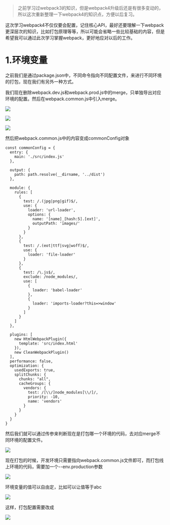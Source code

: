 >之前学习过webpack3的知识，但是webpack4升级后还是有很多变动的，所以这次重新整理一下webpack4的知识点，方便以后复习。

<p>这次学习webpack4不仅仅要会配置，记住核心API，最好还要理解一下webpack更深层次的知识，比如打包原理等等，所以可能会省略一些比较基础的内容，但是希望我可以通过此次学习掌握webpack，更好地应对以后的工作。</p>

<h1>1.环境变量</h1>

<p>之前我们是通过package.json中，不同命令指向不同配置文件，来进行不同环境的打包，现在我们有另外一种方式。</p>

<p>我们现在删除webpack.dev.js和webpack.prod.js中的merge，只单独导出对应环境的配置。然后在webpack.common.js中引入merge。</p>


![](https://user-gold-cdn.xitu.io/2019/5/14/16ab6a3ad78f601e?w=369&h=138&f=png&s=3782)


![](https://user-gold-cdn.xitu.io/2019/5/14/16ab6a3da23f9409?w=348&h=154&f=png&s=3900)


![](https://user-gold-cdn.xitu.io/2019/5/14/16ab6a4ea0f0555a?w=542&h=91&f=png&s=13178)

<p>然后把webpack.common.js中的内容变成commonConfig对象</p>


```
const commonConfig = {
  entry: {
    main: './src/index.js'
  },

  output: {
    path: path.resolve(__dirname, '../dist')
  },

  module: {
    rules: [
      {
        test: /.(jpg|png|gif)$/,
        use: {
          loader: 'url-loader',
          options: {
            name: '[name]_[hash:5].[ext]',
            outputPath: 'images/'
          }
        }
      },
      {
        test: /.(eot|ttf|svg|woff)$/,
        use: {
          loader: 'file-loader'
        }
      },
      { 
        test: /\.js$/, 
        exclude: /node_modules/,
        use: [
          {
            loader: 'babel-loader'
          },
          {
            loader: 'imports-loader?this=>window'
          }
        ]
      }
    ]
  },
   
  plugins: [
    new HtmlWebpackPlugin({
      template: 'src/index.html'
    }),
    new CleanWebpackPlugin()
  ],
  performance: false,
  optimization: {
    usedExports: true,
    splitChunks: {
      chunks: "all",
      cacheGroups: {
        vendors: {
          test: /[\\/]node_modules[\\/]/,
          priority: -10,
          name: 'vendors'
        }
      }
    }
  }
}
```

<p>然后我们就可以通过传参来判断现在是打包哪一个环境的代码，去对应merge不同环境的配置文件。</p>

![](https://user-gold-cdn.xitu.io/2019/5/14/16ab6a7838d19e18?w=545&h=210&f=png&s=17567)

<p>现在打包的时候，开发环境只需要指向webpack.common.js文件即可，而打包线上环境的代码，需要加一个--env.production参数</p>


![](https://user-gold-cdn.xitu.io/2019/5/14/16ab6acee0d5d976?w=829&h=145&f=png&s=17191)


<p>环境变量的值可以自由定，比如可以让值等于abc</p>


![](https://user-gold-cdn.xitu.io/2019/5/14/16ab6aeea081c94a?w=881&h=151&f=png&s=17682)


<p>这样，打包配置需要改成</p>


![](https://user-gold-cdn.xitu.io/2019/5/14/16ab6afa059616c4?w=610&h=212&f=png&s=18296)